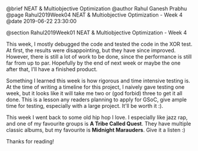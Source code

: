 @brief NEAT & Multiobjective Optimization
@author Rahul Ganesh Prabhu
@page Rahul2019Week04 NEAT & Multiobjective Optimization - Week 4
@date 2019-06-22 23:30:00

@section Rahul2019Week01 NEAT & Multiobjective Optimization - Week 4

This week, I mostly debugged the code and tested the code in the XOR test. At first, the results were disappointing, but they have since improved. However, there is still a lot of work to be done, since the performance is still far from up to par. Hopefully by the end of next week or maybe the one after that, I'll have a finished product.

Something I learned this week is how rigorous and time intensive testing is. At the time of writing a timeline for this project, I naively gave testing one week, but it looks like it will take me two or (god forbid) three to get it all done. This is a lesson any readers planning to apply for GSoC, give ample time for testing, especially with a large project. It'll be worth it :).

This week I went back to some old hip hop I love. I especially like jazz rap, and one of my favourite groups is **A Tribe Called Quest**. They have multiple classic albums, but my favourite is **Midnight Marauders**. Give it a listen :)

Thanks for reading!
